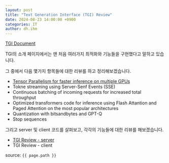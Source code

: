```yaml
---
layout: post
title: "Text Generation Interface (TGI) Review"
date: 2024-08-23 14:00:00 +0900
categories: IT
author: dh.ihm
---
```


[TGI Document](https://huggingface.co/docs/text-generation-inference/index)

TGI의 소개 페이지에서는 맨 처음 여러가지 최적화와 기능들을 구현했다고 말하고 있습니다. 

그 중에서 다음 몇가지 항목들에 대한 리뷰를 하고 정리해보겠습니다.

- [Tensor Parallelism for faster inference on multiple GPUs](TGI_review_1.md)
- Tokne streaming using Server-Senf Events (SSE)
- Continuous batching of incoming requests for increased total throughput
- Optimized transformers code for inference using Flash Attantion and Paged Attention on the most popular architectures
- Quantization with bitsandbytes and GPT-Q
- Stop sequences

그리고 server 및 client 코드를 살펴보고, 각각의 기능들에 대한 리뷰를 해보겠습니다. 

- [TGI Review - server](TGI_review_2.md)
- TGI Review - client

source: `{{ page.path }}`
